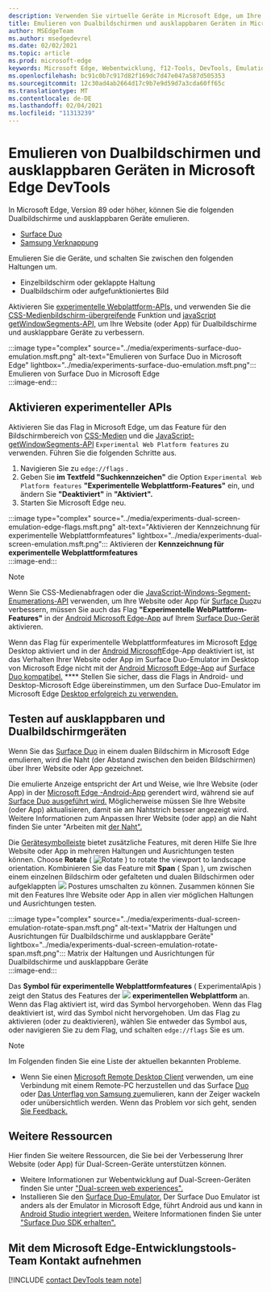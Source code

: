 ```yaml
---
description: Verwenden Sie virtuelle Geräte in Microsoft Edge, um Ihre Website für Dualbildschirme und ausklappbare Geräte zu verbessern.
title: Emulieren von Dualbildschirmen und ausklappbaren Geräten in Microsoft Edge DevTools
author: MSEdgeTeam
ms.author: msedgedevrel
ms.date: 02/02/2021
ms.topic: article
ms.prod: microsoft-edge
keywords: Microsoft Edge, Webentwicklung, f12-Tools, DevTools, Emulation, Gerät, Simulation, mobil, Dual-Screen, ausklappbar, Surface Duo, Samsung Unterdruck Fold
ms.openlocfilehash: bc91c0b7c917d82f169dc7d47e047a587d505353
ms.sourcegitcommit: 12c30ad4ab2664d17c9b7e9d59d7a3cda60ff65c
ms.translationtype: MT
ms.contentlocale: de-DE
ms.lasthandoff: 02/04/2021
ms.locfileid: "11313239"
---
```

# Emulieren von Dualbildschirmen und ausklappbaren Geräten in Microsoft Edge DevTools  

In Microsoft Edge, Version 89 oder höher, können Sie die folgenden Dualbildschirme und ausklappbaren Geräte emulieren.  

*   [Surface Duo][SurfaceDevicesDuo]  
*   [Samsung Verknappung][SamsungMobileGalaxyFold]  
    
Emulieren Sie die Geräte, und schalten Sie zwischen den folgenden Haltungen um.  

*   Einzelbildschirm oder geklappte Haltung  
*   Dualbildschirm oder aufgefunktioniertes Bild  
    
Aktivieren Sie [experimentelle Webplattform-APIs,](#turn-on-experimental-apis) und verwenden Sie die [CSS-Medienbildschirm-übergreifende][DualScreenDocsCssMedia] Funktion und [javaScript getWindowSegments-API,][DualScreenDocsJSAPI] um Ihre Website \(oder App\) für Dualbildschirme und ausklappbare Geräte zu verbessern.  

:::image type="complex" source="../media/experiments-surface-duo-emulation.msft.png" alt-text="Emulieren von Surface Duo in Microsoft Edge" lightbox="../media/experiments-surface-duo-emulation.msft.png":::  
   Emulieren von Surface Duo in Microsoft Edge  
:::image-end:::  

## Aktivieren experimenteller APIs  

Aktivieren Sie das Flag in Microsoft Edge, um das Feature für den Bildschirmbereich von [CSS-Medien][DualScreenDocsCssMedia] und die [JavaScript-getWindowSegments-API][DualScreenDocsJSAPI] `Experimental Web Platform features` zu verwenden.  Führen Sie die folgenden Schritte aus.  

1.  Navigieren Sie zu `edge://flags` .  
1.  Geben Sie **im Textfeld "Suchkennzeichen"** die Option `Experimental Web Platform features` **"Experimentelle Webplattform-Features"** ein, und ändern Sie **"Deaktiviert"** in **"Aktiviert".**  
1.  Starten Sie Microsoft Edge neu.  
    
:::image type="complex" source="../media/experiments-dual-screen-emulation-edge-flags.msft.png" alt-text="Aktivieren der Kennzeichnung für experimentelle Webplattformfeatures" lightbox="../media/experiments-dual-screen-emulation.msft.png":::
   Aktivieren der **Kennzeichnung für experimentelle Webplattformfeatures**  
:::image-end:::  

> [!NOTE]
> Wenn Sie CSS-Medienabfragen oder die [JavaScript-Windows-Segment-Enumerations-API][DualScreenDocsJSAPI] verwenden, um Ihre Website oder App für [Surface Duo][SurfaceDevicesDuo]zu verbessern, müssen Sie auch das Flag **"Experimentelle WebPlattform-Features"** in der [Android Microsoft Edge-App][GooglePlayMicrosoftEdge] auf Ihrem [Surface Duo-Gerät][SurfaceDevicesDuo] aktivieren. [][DualScreenDocsCssMedia]  
> 
> Wenn das Flag für experimentelle Webplattformfeatures im Microsoft [Edge][MicrosoftEdge] Desktop aktiviert und in der [Android Microsoft][GooglePlayMicrosoftEdge]Edge-App deaktiviert ist, ist das Verhalten Ihrer Website oder App im Surface Duo-Emulator im Desktop von Microsoft Edge nicht mit der [Android Microsoft Edge-App][GooglePlayMicrosoftEdge] auf [Surface Duo kompatibel.][SurfaceDevicesDuo] ****  Stellen Sie sicher, dass die Flags in Android- und Desktop-Microsoft Edge übereinstimmen, um den Surface Duo-Emulator im Microsoft Edge [Desktop erfolgreich zu verwenden.][MicrosoftEdge]  

## Testen auf ausklappbaren und Dualbildschirmgeräten  

Wenn Sie das [Surface Duo][SurfaceDevicesDuo] in einem dualen Bildschirm in Microsoft Edge emulieren, wird die Naht \(der Abstand zwischen den beiden Bildschirmen\) über Ihrer Website oder App gezeichnet.  

Die emulierte Anzeige entspricht der Art und Weise, wie Ihre Website \(oder App\) in der [Microsoft Edge -Android-App][GooglePlayMicrosoftEdge] gerendert wird, während sie auf [Surface Duo ausgeführt wird.][SurfaceDevicesDuo]  Möglicherweise müssen Sie Ihre Website \(oder App\) aktualisieren, damit sie am Nahtstrich besser angezeigt wird.  Weitere Informationen zum Anpassen Ihrer Website \(oder app\) an die Naht finden Sie unter "Arbeiten mit [der Naht".][DualScreenIntroductionHowWorkSeam]  

Die [Gerätesymbolleiste][DevtoolsDeviceModeIndexSimulateMobileViewport] bietet zusätzliche Features, mit deren Hilfe Sie Ihre Website oder App in mehreren Haltungen und Ausrichtungen testen können.  Choose **Rotate** \( ![ Rotate ](../media/rotate-dark-icon.msft.png) \) to rotate the viewport to landscape orientation. Kombinieren Sie das Feature mit **Span** \( Span \), um zwischen einem einzelnen Bildschirm oder gefalteten und dualen Bildschirmen oder aufgeklappten ![ ](../media/span-dark-icon.msft.png) Postures umschalten zu können.  Zusammen können Sie mit den Features Ihre Website oder App in allen vier möglichen Haltungen und Ausrichtungen testen.  

:::image type="complex" source="../media/experiments-dual-screen-emulation-rotate-span.msft.png" alt-text="Matrix der Haltungen und Ausrichtungen für Dualbildschirme und ausklappbare Geräte" lightbox="../media/experiments-dual-screen-emulation-rotate-span.msft.png":::
   Matrix der Haltungen und Ausrichtungen für Dualbildschirme und ausklappbare Geräte  
:::image-end:::  

Das **Symbol für experimentelle Webplattformfeatures** \( ExperimentalApis \) zeigt den Status des Features der ![ ](../media/experimental-apis-dark-icon.msft.png) **experimentellen Webplattform** an.  Wenn das Flag aktiviert ist, wird das Symbol hervorgehoben.  Wenn das Flag deaktiviert ist, wird das Symbol nicht hervorgehoben.  Um das Flag zu aktivieren (oder zu deaktivieren), wählen Sie entweder das Symbol aus, oder navigieren Sie zu dem Flag, und schalten `edge://flags` Sie es um.  

> [!NOTE]
> Im Folgenden finden Sie eine Liste der aktuellen bekannten Probleme.  
> 
> *   Wenn Sie einen [Microsoft Remote Desktop Client][RemoteDesktopClientDocs] verwenden, um eine Verbindung mit einem Remote-PC herzustellen und das Surface [Duo][SurfaceDevicesDuo] oder [Das Unterflag von Samsung zu][SamsungMobileGalaxyFold]emulieren, kann der Zeiger wackeln oder unübersichtlich werden.  Wenn das Problem vor sich geht, senden [Sie Feedback.](#getting-in-touch-with-the-microsoft-edge-devtools-team)  

## Weitere Ressourcen  

Hier finden Sie weitere Ressourcen, die Sie bei der Verbesserung Ihrer Website \(oder App\) für Dual-Screen-Geräte unterstützen können.  

*   Weitere Informationen zur Webentwicklung auf Dual-Screen-Geräten finden Sie unter ["Dual-screen web experiences".][DualScreenWebIndex]  
*   Installieren Sie den [Surface Duo-Emulator.][DualScreenAndroidUseEmulator]  Der Surface Duo Emulator ist anders als der Emulator in Microsoft Edge, führt Android aus und kann in [Android Studio integriert werden.][AndroidDeveloperStudio]  Weitere Informationen finden Sie unter ["Surface Duo SDK erhalten".][DualScreenAndroidGetDuoSdk]  

## Mit dem Microsoft Edge-Entwicklungstools-Team Kontakt aufnehmen  

[!INCLUDE [contact DevTools team note](../includes/contact-devtools-team-note.md)]  

<!-- links -->  

[DevtoolsDeviceModeIndexSimulateMobileViewport]: ../device-mode/index.md#simulate-a-mobile-viewport "Simulieren mobiler Geräte mit dem Gerätemodus in Microsoft Edge DevTools | Microsoft Edge"  

[DualScreenWebIndex]: /dual-screen/web/index "Weberfahrungen auf zwei | Microsoft Docs"  
[DualScreenAndroidGetDuoSdk]: /dual-screen/android/get-duo-sdk "Surface Duo-Emulator-| Microsoft Docs"  
[DualScreenIntroductionHowWorkSeam]: /dual-screen/introduction#how-to-work-with-the-seam "So arbeiten Sie mit der Naht – Einführung in duale Bildschirmgeräte | Microsoft Docs"  
[DualScreenAndroidUseEmulator]: /dual-screen/android/use-emulator "Verwenden der Surface Duo-Emulator-| Microsoft Docs"  
[DualScreenDocsCssMedia]: /dual-screen/web/css-media-spanning "Feature für bildschirmübergreifende CSS-Medien für die Erkennung von | Microsoft Docs"  
[DualScreenDocsJSAPI]: /dual-screen/web/javascript-getwindowsegments "Die getWindowSegments-JavaScript-API für Dualbildschirmgeräte | Microsoft Docs"  

[RemoteDesktopClientDocs]: /windows-server/remote/remote-desktop-services/clients/remote-desktop-clients "Remotedesktopclients | Microsoft Docs"

[MicrosoftEdge]: https://www.microsoft.com/edge "Microsoft Edge"  

[SurfaceDevicesDuo]: https://www.microsoft.com/surface/devices/surface-duo "Surface Duo | Microsoft Surface"  

[AndroidDeveloperStudio]: https://developer.android.com/studio/ "Android Studio"  

[GooglePlayMicrosoftEdge]: https://play.google.com/store/apps/details?id=com.microsoft.emmx "Microsoft Edge | Google Play"  

[SamsungMobileGalaxyFold]: https://www.samsung.com/mobile/galaxy-fold/ "1-1-| Samsung"  
